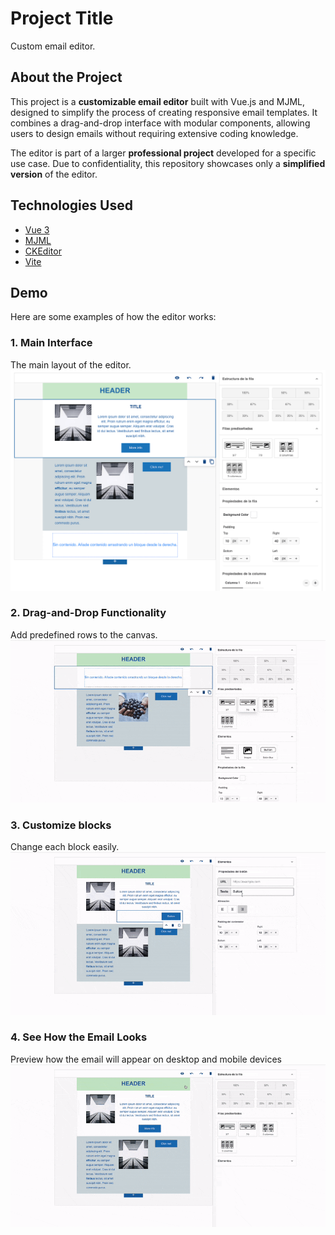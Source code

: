 # Project Title

Custom email editor.

## About the Project

This project is a **customizable email editor** built with Vue.js and MJML, designed to simplify the process of creating responsive email templates. It combines a drag-and-drop interface with modular components, allowing users to design emails without requiring extensive coding knowledge.

The editor is part of a larger **professional project** developed for a specific use case. Due to confidentiality, this repository showcases only a **simplified version** of the editor.

## Technologies Used

- [Vue 3](https://vuejs.org/)
- [MJML](https://mjml.io/)
- [CKEditor](https://ckeditor.com/)
- [Vite](https://vitejs.dev/)

## Demo

Here are some examples of how the editor works:

### 1. Main Interface
The main layout of the editor.
![Main Interface](src/assets/screenshots/globalView.png)

### 2. Drag-and-Drop Functionality
Add predefined rows to the canvas.
![Drag and Drop](src/assets/gifs/addingContent.gif)

### 3. Customize blocks
Change each block easily.
![Button editing](src/assets/gifs/gifButton.gif)

### 4. See How the Email Looks
Preview how the email will appear on desktop and mobile devices
![Preview](src/assets/gifs/previewGif.gif)
